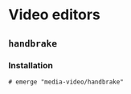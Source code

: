# Video editors

## `handbrake`

### Installation

```ShellSession
# emerge "media-video/handbrake"
```
